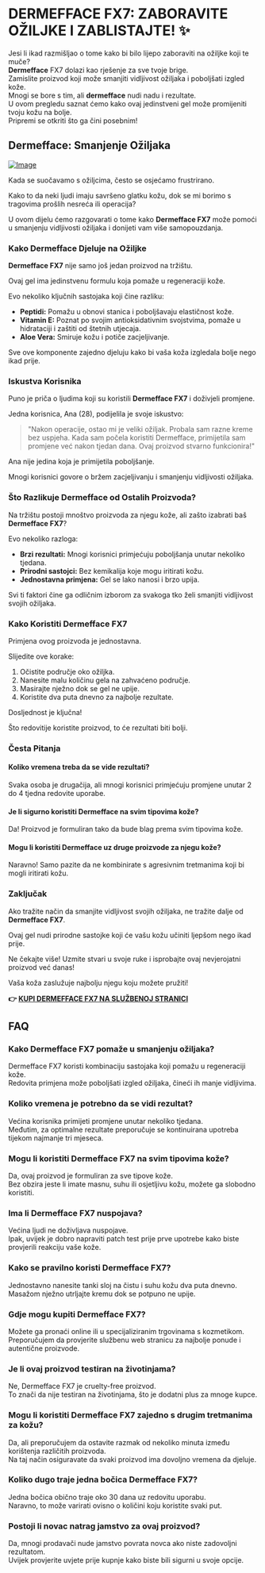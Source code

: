 # DERMEFFACE FX7: ZABORAVITE OŽILJKE I ZABLISTAJTE! ✨

Jesi li ikad razmišljao o tome kako bi bilo lijepo zaboraviti na ožiljke koji te muče?  
**Dermefface** FX7 dolazi kao rješenje za sve tvoje brige.  
Zamislite proizvod koji može smanjiti vidljivost ožiljaka i poboljšati izgled kože.  
Mnogi se bore s tim, ali **dermefface** nudi nadu i rezultate.  
U ovom pregledu saznat ćemo kako ovaj jedinstveni gel može promijeniti tvoju kožu na bolje.  
Pripremi se otkriti što ga čini posebnim!

## Dermefface: Smanjenje Ožiljaka

[![Image](https://www2.sellhealth.com/114/dermeffacefx7_2_3.png)](https://gchaffi.com/cYEJLnk4)

Kada se suočavamo s ožiljcima, često se osjećamo frustrirano. 

Kako to da neki ljudi imaju savršeno glatku kožu, dok se mi borimo s tragovima prošlih nesreća ili operacija?

U ovom dijelu ćemo razgovarati o tome kako **Dermefface FX7** može pomoći u smanjenju vidljivosti ožiljaka i donijeti vam više samopouzdanja.

### Kako Dermefface Djeluje na Ožiljke

**Dermefface FX7** nije samo još jedan proizvod na tržištu. 

Ovaj gel ima jedinstvenu formulu koja pomaže u regeneraciji kože.

Evo nekoliko ključnih sastojaka koji čine razliku:

- **Peptidi:** Pomažu u obnovi stanica i poboljšavaju elastičnost kože.
- **Vitamin E:** Poznat po svojim antioksidativnim svojstvima, pomaže u hidrataciji i zaštiti od štetnih utjecaja.
- **Aloe Vera:** Smiruje kožu i potiče zacjeljivanje.

Sve ove komponente zajedno djeluju kako bi vaša koža izgledala bolje nego ikad prije.

### Iskustva Korisnika

Puno je priča o ljudima koji su koristili **Dermefface FX7** i doživjeli promjene.

Jedna korisnica, Ana (28), podijelila je svoje iskustvo:

> "Nakon operacije, ostao mi je veliki ožiljak. 
> Probala sam razne kreme bez uspjeha. 
> Kada sam počela koristiti Dermefface, primijetila sam promjene već nakon tjedan dana. 
> Ovaj proizvod stvarno funkcionira!"

Ana nije jedina koja je primijetila poboljšanje. 

Mnogi korisnici govore o bržem zacjeljivanju i smanjenju vidljivosti ožiljaka.

### Što Razlikuje Dermefface od Ostalih Proizvoda?

Na tržištu postoji mnoštvo proizvoda za njegu kože, ali zašto izabrati baš **Dermefface FX7**?

Evo nekoliko razloga:

- **Brzi rezultati:** Mnogi korisnici primjećuju poboljšanja unutar nekoliko tjedana.
- **Prirodni sastojci:** Bez kemikalija koje mogu iritirati kožu.
- **Jednostavna primjena:** Gel se lako nanosi i brzo upija.

Svi ti faktori čine ga odličnim izborom za svakoga tko želi smanjiti vidljivost svojih ožiljaka.

### Kako Koristiti Dermefface FX7

Primjena ovog proizvoda je jednostavna. 

Slijedite ove korake:

1. Očistite područje oko ožiljka.
2. Nanesite malu količinu gela na zahvaćeno područje.
3. Masirajte nježno dok se gel ne upije.
4. Koristite dva puta dnevno za najbolje rezultate.

Dosljednost je ključna! 

Što redovitije koristite proizvod, to će rezultati biti bolji.

### Česta Pitanja

#### Koliko vremena treba da se vide rezultati?

Svaka osoba je drugačija, ali mnogi korisnici primjećuju promjene unutar 2 do 4 tjedna redovite uporabe.

#### Je li sigurno koristiti Dermefface na svim tipovima kože?

Da! Proizvod je formuliran tako da bude blag prema svim tipovima kože.

#### Mogu li koristiti Dermefface uz druge proizvode za njegu kože?

Naravno! Samo pazite da ne kombinirate s agresivnim tretmanima koji bi mogli iritirati kožu.

### Zaključak

Ako tražite način da smanjite vidljivost svojih ožiljaka, ne tražite dalje od **Dermefface FX7**. 

Ovaj gel nudi prirodne sastojke koji će vašu kožu učiniti ljepšom nego ikad prije. 

Ne čekajte više! Uzmite stvari u svoje ruke i isprobajte ovaj nevjerojatni proizvod već danas!

Vaša koža zaslužuje najbolju njegu koju možete pružiti!



**👉 [KUPI DERMEFFACE FX7 NA SLUŽBENOJ STRANICI](https://gchaffi.com/cYEJLnk4)**

## FAQ

### Kako Dermefface FX7 pomaže u smanjenju ožiljaka?

Dermefface FX7 koristi kombinaciju sastojaka koji pomažu u regeneraciji kože.  
Redovita primjena može poboljšati izgled ožiljaka, čineći ih manje vidljivima.

### Koliko vremena je potrebno da se vidi rezultat?

Većina korisnika primijeti promjene unutar nekoliko tjedana.  
Međutim, za optimalne rezultate preporučuje se kontinuirana upotreba tijekom najmanje tri mjeseca.

### Mogu li koristiti Dermefface FX7 na svim tipovima kože?

Da, ovaj proizvod je formuliran za sve tipove kože.  
Bez obzira jeste li imate masnu, suhu ili osjetljivu kožu, možete ga slobodno koristiti.

### Ima li Dermefface FX7 nuspojava?

Većina ljudi ne doživljava nuspojave.  
Ipak, uvijek je dobro napraviti patch test prije prve upotrebe kako biste provjerili reakciju vaše kože.

### Kako se pravilno koristi Dermefface FX7?

Jednostavno nanesite tanki sloj na čistu i suhu kožu dva puta dnevno.  
Masažom nježno utrljajte kremu dok se potpuno ne upije.

### Gdje mogu kupiti Dermefface FX7?

Možete ga pronaći online ili u specijaliziranim trgovinama s kozmetikom.  
Preporučujem da provjerite službenu web stranicu za najbolje ponude i autentične proizvode.

### Je li ovaj proizvod testiran na životinjama?

Ne, Dermefface FX7 je cruelty-free proizvod.  
To znači da nije testiran na životinjama, što je dodatni plus za mnoge kupce.

### Mogu li koristiti Dermefface FX7 zajedno s drugim tretmanima za kožu?

Da, ali preporučujem da ostavite razmak od nekoliko minuta između korištenja različitih proizvoda.  
Na taj način osiguravate da svaki proizvod ima dovoljno vremena da djeluje.

### Koliko dugo traje jedna bočica Dermefface FX7?

Jedna bočica obično traje oko 30 dana uz redovitu uporabu.  
Naravno, to može varirati ovisno o količini koju koristite svaki put.

### Postoji li novac natrag jamstvo za ovaj proizvod?

Da, mnogi prodavači nude jamstvo povrata novca ako niste zadovoljni rezultatom.  
Uvijek provjerite uvjete prije kupnje kako biste bili sigurni u svoje opcije.